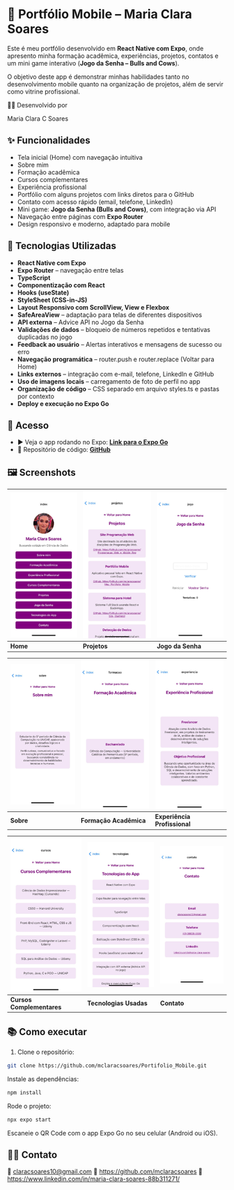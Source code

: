 # 📱 Portfólio Mobile – Maria Clara Soares

Este é meu portfólio desenvolvido em **React Native com Expo**, onde apresento minha formação acadêmica, experiências, projetos, contatos e um mini game interativo (**Jogo da Senha – Bulls and Cows**). 

O objetivo deste app é demonstrar minhas habilidades tanto no desenvolvimento mobile quanto na organização de projetos, além de servir como vitrine profissional.

👩‍💻 Desenvolvido por

Maria Clara C Soares

## ✨ Funcionalidades

-  Tela inicial (Home) com navegação intuitiva
-  Sobre mim
-  Formação acadêmica
-  Cursos complementares
-  Experiência profissional
-  Portfólio com alguns projetos com links diretos para o GitHub
-  Contato com acesso rápido (email, telefone, LinkedIn)
-  Mini game: **Jogo da Senha (Bulls and Cows)**, com integração via API
-  Navegação entre páginas com **Expo Router**
-  Design responsivo e moderno, adaptado para mobile

## 🚀 Tecnologias Utilizadas

- **React Native com Expo**
- **Expo Router** – navegação entre telas
- **TypeScript**
- **Componentização com React**
- **Hooks (useState)**
- **StyleSheet (CSS-in-JS)**
- **Layout Responsivo com ScrollView, View e Flexbox**
- **SafeAreaView** – adaptação para telas de diferentes dispositivos
- **API externa** – Advice API no Jogo da Senha
- **Validações de dados** – bloqueio de números repetidos e tentativas duplicadas no jogo
- **Feedback ao usuário** – Alertas interativos e mensagens de sucesso ou erro
- **Navegação programática** – router.push e router.replace (Voltar para Home)
- **Links externos** – integração com e-mail, telefone, LinkedIn e GitHub
- **Uso de imagens locais** – carregamento de foto de perfil no app
- **Organização de código** – CSS separado em arquivo styles.ts e pastas por contexto
- **Deploy e execução no Expo Go**

## 🔗 Acesso

- ▶️ Veja o app rodando no Expo: [**Link para o Expo Go**](https://expo.dev/preview/update?message=Atualiza%C3%A7%C3%A3o%20com%20novas%20funcionalidades&updateRuntimeVersion=1.0.0&createdAt=2025-05-25T23%3A36%3A20.915Z&slug=exp&projectId=2564d7df-76d6-47e7-a7e5-e92f6c749168&group=33928cf2-073b-4e7e-af8b-46509b93ccba)
- 🧠 Repositório de código: [**GitHub**](https://github.com/mclaracsoares/Projeto_Portifolio_Mobile)

## 🖼️ Screenshots

| <img src="./assets/images/prints/home.jpg" width="180"/> | <img src="./assets/images/prints/projetos.jpg" width="180"/> | <img src="./assets/images/prints/jogodasenha.jpg" width="180"/> |
|-----------------|---------------------|------------------|
| **Home**        | **Projetos**        | **Jogo da Senha**|

| <img src="./assets/images/prints/sobre.jpg" width="180"/> | <img src="./assets/images/prints/formação.jpg" width="180"/> | <img src="./assets/images/prints/experiencia.jpg" width="180"/> |
|-----------------|----------------------------|-------------------------------|
| **Sobre**       | **Formação Acadêmica**     | **Experiência Profissional**  |

| <img src="./assets/images/prints/cursos.jpg" width="180"/> | <img src="./assets/images/prints/tecnologias.jpg" width="180"/> | <img src="./assets/images/prints/contato.jpg" width="180"/> |
|---------------------------|----------------------------|-----------------|
| **Cursos Complementares** | **Tecnologias Usadas**     | **Contato**     |

## 📚 Como executar

1. Clone o repositório:

```bash
git clone https://github.com/mclaracsoares/Portifolio_Mobile.git
```

Instale as dependências:
```bash
npm install
```

Rode o projeto:

```bash
npx expo start
```

Escaneie o QR Code com o app Expo Go no seu celular (Android ou iOS).

## 👩‍💻 Contato

📧 claracsoares10@gmail.com  🔗 https://github.com/mclaracsoares  💼 https://www.linkedin.com/in/maria-clara-soares-88b311271/
